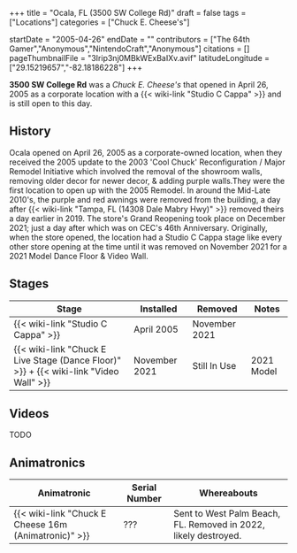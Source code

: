 +++
title = "Ocala, FL (3500 SW College Rd)"
draft = false
tags = ["Locations"]
categories = ["Chuck E. Cheese's"]


startDate = "2005-04-26"
endDate = ""
contributors = ["The 64th Gamer","Anonymous","NintendoCraft","Anonymous"]
citations = []
pageThumbnailFile = "3Irip3nj0MBkWExBaIXv.avif"
latitudeLongitude = ["29.15219657","-82.18186228"]
+++

**3500 SW College Rd** was a *Chuck E. Cheese's* that opened in April 26, 2005 as a corporate location with a {{< wiki-link "Studio C Cappa" >}} and is still open to this day.

## History

Ocala opened on April 26, 2005 as a corporate-owned location, when they received the 2005 update to the 2003 'Cool Chuck' Reconfiguration / Major Remodel Initiative which involved the removal of the showroom walls, removing older decor for newer decor, &amp; adding purple walls.They were the first location to open up with the 2005 Remodel. In around the Mid-Late 2010's, the purple and red awnings were removed from the building, a day after {{< wiki-link "Tampa, FL (14308 Dale Mabry Hwy)" >}} removed theirs a day earlier in 2019. The store's Grand Reopening took place on December 2021; just a day after which was on CEC's 46th Anniversary. Originally, when the store opened, the location had a Studio C Cappa stage like every other store opening at the time until it was removed on November 2021 for a 2021 Model Dance Floor &amp; Video Wall.

## Stages

| Stage                                                                                             | Installed     | Removed       | Notes      |
|---------------------------------------------------------------------------------------------------|---------------|---------------|------------|
| {{< wiki-link "Studio C Cappa" >}}                                                          | April 2005    | November 2021 |            |
| {{< wiki-link "Chuck E Live Stage (Dance Floor)" >}} + {{< wiki-link "Video Wall" >}} | November 2021 | Still In Use  | 2021 Model |

## Videos

TODO

## Animatronics

| Animatronic                                                | Serial Number | Whereabouts                                                     |
|------------------------------------------------------------|---------------|-----------------------------------------------------------------|
| {{< wiki-link "Chuck E Cheese 16m (Animatronic)" >}} | ???           | Sent to West Palm Beach, FL. Removed in 2022, likely destroyed. |